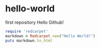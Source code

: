 # hello-world
first  repository
Hello Github!
```ruby
require 'redcarpet'
markdown = Redcarpet.new("Hello World!")
puts markdown.to_html
```
